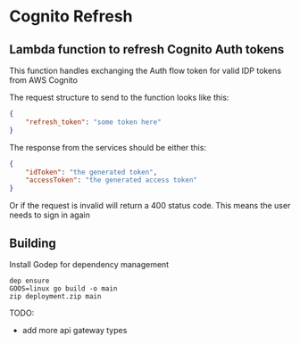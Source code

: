 # Cognito Refresh

## Lambda function to refresh Cognito Auth tokens

This function handles exchanging the Auth flow token for valid IDP tokens from AWS Cognito

The request structure to send to the function looks like this:

```json
{
    "refresh_token": "some token here"
}
```

The response from the services should be either this:

```json
{
    "idToken": "the generated token",
    "accessToken": "the generated access token"
}
```

Or if the request is invalid will return a 400 status code.  This means the user needs to sign in again

## Building
Install Godep for dependency management

```shell
dep ensure
GOOS=linux go build -o main
zip deployment.zip main
```

TODO:
 * add more api gateway types